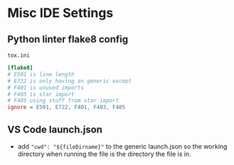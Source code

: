 # Misc IDE Settings

## Python linter flake8 config

`tox.ini`

```ini
[flake8]
# E501 is line length
# E722 is only having an generic except
# F401 is unused imports
# F403 is star import
# F405 using stuff from star import
ignore = E501, E722, F401, F403, F405
```

## VS Code launch.json

- add `"cwd": "${fileDirname}"` to the generic launch.json so the working directory when running the file is the directory the file is in.
